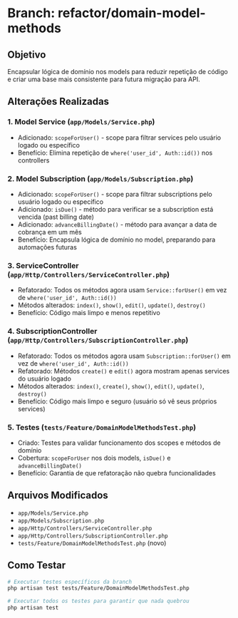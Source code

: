 # Branch: refactor/domain-model-methods

## Objetivo
Encapsular lógica de domínio nos models para reduzir repetição de código e criar uma base mais consistente para futura migração para API.

## Alterações Realizadas

### 1. Model Service (`app/Models/Service.php`)
- Adicionado: `scopeForUser()` - scope para filtrar services pelo usuário logado ou específico
- Benefício: Elimina repetição de `where('user_id', Auth::id())` nos controllers

### 2. Model Subscription (`app/Models/Subscription.php`)
- Adicionado: `scopeForUser()` - scope para filtrar subscriptions pelo usuário logado ou específico
- Adicionado: `isDue()` - método para verificar se a subscription está vencida (past billing date)
- Adicionado: `advanceBillingDate()` - método para avançar a data de cobrança em um mês
- Benefício: Encapsula lógica de domínio no model, preparando para automações futuras

### 3. ServiceController (`app/Http/Controllers/ServiceController.php`)
- Refatorado: Todos os métodos agora usam `Service::forUser()` em vez de `where('user_id', Auth::id())`
- Métodos alterados: `index()`, `show()`, `edit()`, `update()`, `destroy()`
- Benefício: Código mais limpo e menos repetitivo

### 4. SubscriptionController (`app/Http/Controllers/SubscriptionController.php`)
- Refatorado: Todos os métodos agora usam `Subscription::forUser()` em vez de `where('user_id', Auth::id())`
- Refatorado: Métodos `create()` e `edit()` agora mostram apenas services do usuário logado
- Métodos alterados: `index()`, `create()`, `show()`, `edit()`, `update()`, `destroy()`
- Benefício: Código mais limpo e seguro (usuário só vê seus próprios services)

### 5. Testes (`tests/Feature/DomainModelMethodsTest.php`)
- Criado: Testes para validar funcionamento dos scopes e métodos de domínio
- Cobertura: `scopeForUser` nos dois models, `isDue()` e `advanceBillingDate()`
- Benefício: Garantia de que refatoração não quebra funcionalidades

## Arquivos Modificados
- `app/Models/Service.php`
- `app/Models/Subscription.php`
- `app/Http/Controllers/ServiceController.php`
- `app/Http/Controllers/SubscriptionController.php`
- `tests/Feature/DomainModelMethodsTest.php` (novo)

## Como Testar
```bash
# Executar testes específicos da branch
php artisan test tests/Feature/DomainModelMethodsTest.php

# Executar todos os testes para garantir que nada quebrou
php artisan test
```